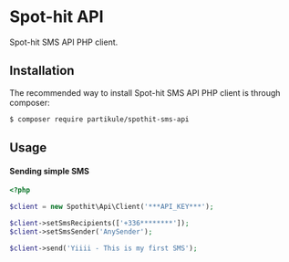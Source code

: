 # Spot-hit API

Spot-hit SMS API PHP client.

## Installation

The recommended way to install Spot-hit SMS API PHP client is through composer:

```bash
$ composer require partikule/spothit-sms-api
```

## Usage

#### Sending simple SMS

```php
<?php

$client = new Spothit\Api\Client('***API_KEY***');

$client->setSmsRecipients(['+336********']);
$client->setSmsSender('AnySender');

$client->send('Yiiii - This is my first SMS');
```

